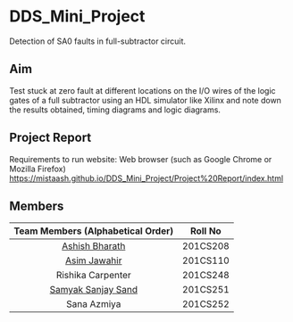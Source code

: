 # DDS_Mini_Project
Detection of SA0 faults in full-subtractor circuit.

## Aim

Test stuck at zero fault at different locations on the I/O wires of the logic gates of a full subtractor using an HDL simulator like Xilinx and note down the results obtained, timing diagrams and logic diagrams.

## Project Report
Requirements to run website: Web browser (such as Google Chrome or Mozilla Firefox)
https://mistaash.github.io/DDS_Mini_Project/Project%20Report/index.html

## Members

| Team Members (Alphabetical Order) |Roll No |
| :------------: | :---------------:|  
| [Ashish Bharath](https://github.com/MistaAsh/) |201CS208 |  
| [Asim Jawahir](https://github.com/CommanderAstern) | 201CS110 |    
| Rishika Carpenter|201CS248 |    
| [Samyak Sanjay Sand](https://github.com/samyaksand) |201CS251 |   
| Sana Azmiya | 201CS252 |    
